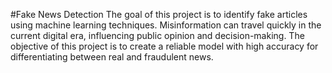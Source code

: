 #Fake News Detection
The goal of this project is to identify fake articles using machine learning techniques. Misinformation can travel quickly in the current digital era, influencing public opinion and decision-making. The objective of this project is to create a reliable model with high accuracy for differentiating between real and fraudulent news.
